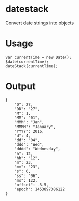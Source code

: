 # datestack
Convert date strings into objects

# Usage
    var currentTime = new Date();
    $date(currentTime);
    dateStack(currentTime);

# Output
    {
        "D": 27,
        "DD": "27",
        "M": 1,
        "MM": "01",
        "MMM": "Jan",
        "MMMM": "January",
        "YYYY": 2016,
        "d": 4,
        "dd": "04",
        "ddd": "Wed",
        "dddd": "Wednesday",
        "h": 12,
        "hh": "12",
        "m": 23,
        "mm": "23",
        "s": 6,
        "ss": "06",
        "ms": 122,
        "offset": -3.5,
        "epoch": 1453897386122
    }
